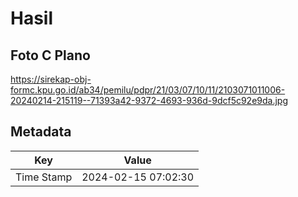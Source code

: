 # Hasil

## Foto C Plano

https://sirekap-obj-formc.kpu.go.id/ab34/pemilu/pdpr/21/03/07/10/11/2103071011006-20240214-215119--71393a42-9372-4693-936d-9dcf5c92e9da.jpg


## Metadata

| Key        | Value               |
| ---------- | ------------------- |
| Time Stamp | 2024-02-15 07:02:30 |



